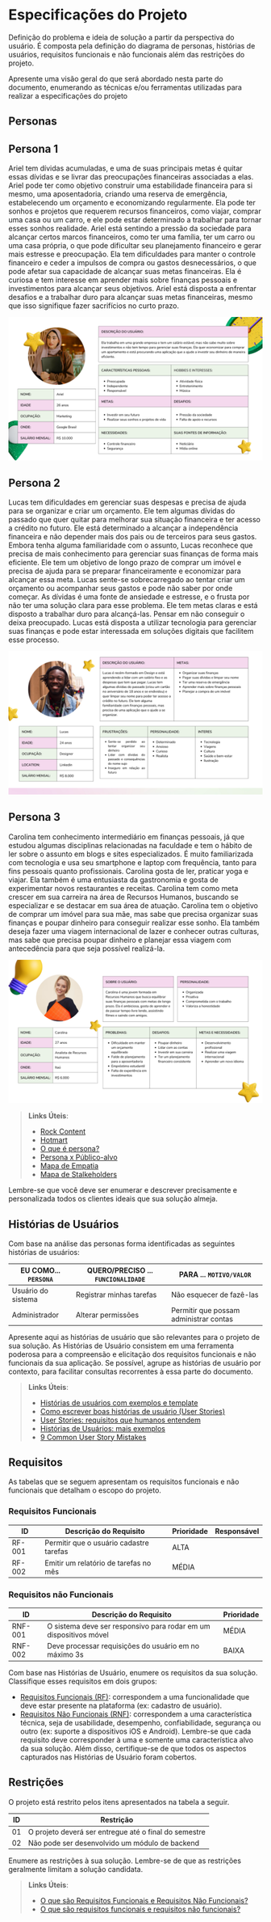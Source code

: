 # Especificações do Projeto

Definição do problema e ideia de solução a partir da perspectiva do usuário. É composta pela definição do  diagrama de personas, histórias de usuários, requisitos funcionais e não funcionais além das restrições do projeto.

Apresente uma visão geral do que será abordado nesta parte do documento, enumerando as técnicas e/ou ferramentas utilizadas para realizar a especificações do projeto

## Personas

  ## Persona 1

  <p>
    Ariel tem dívidas acumuladas, e uma de suas principais metas é quitar essas dívidas e se livrar das preocupações financeiras associadas a elas. Ariel pode ter como objetivo construir uma estabilidade financeira para si mesmo, uma aposentadoria, criando uma reserva de emergência, estabelecendo um orçamento e economizando regularmente. Ela pode ter sonhos e projetos que requerem recursos financeiros, como viajar, comprar uma casa ou um carro, e ele pode estar determinado a trabalhar para tornar esses sonhos realidade. Ariel está sentindo a pressão da sociedade para alcançar certos marcos financeiros, como ter uma família, ter um carro ou uma casa própria, o que pode dificultar seu planejamento financeiro e gerar mais estresse e preocupação.
    Ela tem dificuldades para manter o controle financeiro e ceder a impulsos de compra ou gastos desnecessários, o que pode afetar sua capacidade de alcançar suas metas financeiras. Ela é curiosa e tem interesse em aprender mais sobre finanças pessoais e investimentos para alcançar seus objetivos. Ariel está disposta a enfrentar desafios e a trabalhar duro para alcançar suas metas financeiras, mesmo que isso signifique fazer sacrifícios no curto prazo.
  </p>

  ![Persona 1](/docs/img/personas/1.png "Persona 1")

  ## Persona 2

  <p>
    Lucas tem dificuldades em gerenciar suas despesas e precisa de ajuda para se organizar e criar um orçamento. Ele tem algumas dívidas do passado que quer quitar para melhorar sua situação financeira e ter acesso a crédito no futuro. Ele está determinado a alcançar a independência financeira e não depender mais dos pais ou de terceiros para seus gastos.
    Embora tenha alguma familiaridade com o assunto, Lucas reconhece que precisa de mais conhecimento para gerenciar suas finanças de forma mais eficiente. Ele tem um objetivo de longo prazo de comprar um imóvel e precisa de ajuda para se preparar financeiramente e economizar para alcançar essa meta.
    Lucas sente-se sobrecarregado ao tentar criar um orçamento ou acompanhar seus gastos e pode não saber por onde começar. As dívidas é uma fonte de ansiedade e estresse, e o frusta por não ter uma solução clara para esse problema. Ele tem metas claras e está disposto a trabalhar duro para alcançá-las. Pensar em não conseguir o deixa preocupado. Lucas está disposta a utilizar tecnologia para gerenciar suas finanças e pode estar interessada em soluções digitais que facilitem esse processo.
  </p>

  ![Persona 2](/docs/img/personas/2.png "Persona 2")

  ## Persona 3

  <p>
    Carolina tem conhecimento intermediário em finanças pessoais, já que estudou algumas disciplinas relacionadas na faculdade e tem o hábito de ler sobre o assunto em blogs e sites especializados. É muito familiarizada com tecnologia e usa seu smartphone e laptop com frequência, tanto para fins pessoais quanto profissionais. Carolina gosta de ler, praticar yoga e viajar. Ela também é uma entusiasta da gastronomia e gosta de experimentar novos restaurantes e receitas. Carolina tem como meta crescer em sua carreira na área de Recursos Humanos, buscando se especializar e se destacar em sua área de atuação. Carolina tem o objetivo de comprar um imóvel para sua mãe, mas sabe que precisa organizar suas finanças e poupar dinheiro para conseguir realizar esse sonho. Ela também deseja fazer uma viagem internacional de lazer e conhecer outras culturas, mas sabe que precisa poupar dinheiro e planejar essa viagem com antecedência para que seja possível realizá-la.
  </p>

  ![Persona 3](/docs/img/personas/3.png "Persona 3")

  
> **Links Úteis**:
> - [Rock Content](https://rockcontent.com/blog/personas/)
> - [Hotmart](https://blog.hotmart.com/pt-br/como-criar-persona-negocio/)
> - [O que é persona?](https://resultadosdigitais.com.br/blog/persona-o-que-e/)
> - [Persona x Público-alvo](https://flammo.com.br/blog/persona-e-publico-alvo-qual-a-diferenca/)
> - [Mapa de Empatia](https://resultadosdigitais.com.br/blog/mapa-da-empatia/)
> - [Mapa de Stalkeholders](https://www.racecomunicacao.com.br/blog/como-fazer-o-mapeamento-de-stakeholders/)
>
Lembre-se que você deve ser enumerar e descrever precisamente e personalizada todos os clientes ideais que sua solução almeja.

## Histórias de Usuários

Com base na análise das personas forma identificadas as seguintes histórias de usuários:

|EU COMO... `PERSONA`| QUERO/PRECISO ... `FUNCIONALIDADE` |PARA ... `MOTIVO/VALOR`                 |
|--------------------|------------------------------------|----------------------------------------|
|Usuário do sistema  | Registrar minhas tarefas           | Não esquecer de fazê-las               |
|Administrador       | Alterar permissões                 | Permitir que possam administrar contas |

Apresente aqui as histórias de usuário que são relevantes para o projeto de sua solução. As Histórias de Usuário consistem em uma ferramenta poderosa para a compreensão e elicitação dos requisitos funcionais e não funcionais da sua aplicação. Se possível, agrupe as histórias de usuário por contexto, para facilitar consultas recorrentes à essa parte do documento.

> **Links Úteis**:
> - [Histórias de usuários com exemplos e template](https://www.atlassian.com/br/agile/project-management/user-stories)
> - [Como escrever boas histórias de usuário (User Stories)](https://medium.com/vertice/como-escrever-boas-users-stories-hist%C3%B3rias-de-usu%C3%A1rios-b29c75043fac)
> - [User Stories: requisitos que humanos entendem](https://www.luiztools.com.br/post/user-stories-descricao-de-requisitos-que-humanos-entendem/)
> - [Histórias de Usuários: mais exemplos](https://www.reqview.com/doc/user-stories-example.html)
> - [9 Common User Story Mistakes](https://airfocus.com/blog/user-story-mistakes/)

## Requisitos

As tabelas que se seguem apresentam os requisitos funcionais e não funcionais que detalham o escopo do projeto.

### Requisitos Funcionais

|ID    | Descrição do Requisito  | Prioridade | Responsável |
|------|-----------------------------------------|----| ----|
|RF-001| Permitir que o usuário cadastre tarefas | ALTA |  |
|RF-002| Emitir um relatório de tarefas no mês   | MÉDIA | |


### Requisitos não Funcionais

|ID     | Descrição do Requisito  |Prioridade |
|-------|-------------------------|----|
|RNF-001| O sistema deve ser responsivo para rodar em um dispositivos móvel | MÉDIA | 
|RNF-002| Deve processar requisições do usuário em no máximo 3s |  BAIXA | 

Com base nas Histórias de Usuário, enumere os requisitos da sua solução. Classifique esses requisitos em dois grupos:

- [Requisitos Funcionais
 (RF)](https://pt.wikipedia.org/wiki/Requisito_funcional):
 correspondem a uma funcionalidade que deve estar presente na
  plataforma (ex: cadastro de usuário).
- [Requisitos Não Funcionais
  (RNF)](https://pt.wikipedia.org/wiki/Requisito_n%C3%A3o_funcional):
  correspondem a uma característica técnica, seja de usabilidade,
  desempenho, confiabilidade, segurança ou outro (ex: suporte a
  dispositivos iOS e Android).
Lembre-se que cada requisito deve corresponder à uma e somente uma
característica alvo da sua solução. Além disso, certifique-se de que
todos os aspectos capturados nas Histórias de Usuário foram cobertos.

## Restrições

O projeto está restrito pelos itens apresentados na tabela a seguir.

|ID| Restrição                                             |
|--|-------------------------------------------------------|
|01| O projeto deverá ser entregue até o final do semestre |
|02| Não pode ser desenvolvido um módulo de backend        |


Enumere as restrições à sua solução. Lembre-se de que as restrições geralmente limitam a solução candidata.

> **Links Úteis**:
> - [O que são Requisitos Funcionais e Requisitos Não Funcionais?](https://codificar.com.br/requisitos-funcionais-nao-funcionais/)
> - [O que são requisitos funcionais e requisitos não funcionais?](https://analisederequisitos.com.br/requisitos-funcionais-e-requisitos-nao-funcionais-o-que-sao/)
